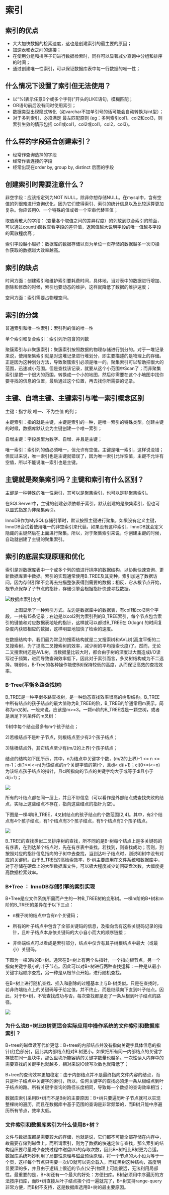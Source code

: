 # 索引

## 索引的优点

- 大大加快数据的检索速度，这也是创建索引的最主要的原因；
- 加速表和表之间的连接；
- 在使用分组和排序子句进行数据检索时，同样可以显著减少查询中分组和排序的时间；
- 通过创建唯一性索引，可以保证数据库表中每一行数据的唯一性；

## 什么情况下设置了索引但无法使用？

- 以“%(表示任意0个或多个字符)”开头的LIKE语句，模糊匹配；
- OR语句前后没有同时使用索引；
- 数据类型出现隐式转化（如varchar不加单引号的话可能会自动转换为int型）；
- 对于多列索引，必须满足 最左匹配原则 (eg：多列索引col1、col2和col3，则 索引生效的情形包括 col1或col1，col2或col1，col2，col3)。

## 什么样的字段适合创建索引？

- 经常作查询选择的字段
- 经常作表连接的字段
- 经常出现在order by, group by, distinct 后面的字段

## 创建索引时需要注意什么？

非空字段：应该指定列为NOT NULL，除非你想存储NULL。在mysql中，含有空值的列很难进行查询优化，因为它们使得索引、索引的统计信息以及比较运算更加复杂。你应该用0、一个特殊的值或者一个空串代替空值；

取值离散大的字段：（变量各个取值之间的差异程度）的列放到联合索引的前面，可以通过count()函数查看字段的差异值，返回值越大说明字段的唯一值越多字段的离散程度高；

索引字段越小越好：数据库的数据存储以页为单位一页存储的数据越多一次IO操作获取的数据越大效率越高。

## 索引的缺点

时间方面：创建索引和维护索引要耗费时间，具体地，当对表中的数据进行增加、删除和修改的时候，索引也要动态的维护，这样就降低了数据的维护速度；

空间方面：索引需要占物理空间。

## 索引的分类

普通索引和唯一性索引：索引列的值的唯一性

单个索引和复合索引：索引列所包含的列数

聚簇索引与非聚簇索引：聚簇索引按照数据的物理存储进行划分的。对于一堆记录来说，使用聚集索引就是对这堆记录进行堆划分，即主要描述的是物理上的存储。正是因为这种划分方法，导致聚簇索引必须是唯一的。聚集索引可以帮助把很大的范围，迅速减小范围。但是查找该记录，就要从这个小范围中Scan了；而非聚集索引是把一个很大的范围，转换成一个小的地图，然后你需要在这个小地图中找你要寻找的信息的位置，最后通过这个位置，再去找你所需要的记录。

## 主键、自增主键、主键索引与唯一索引概念区别

主键：指字段 唯一、不为空值 的列；

主键索引：指的就是主键，主键是索引的一种，是唯一索引的特殊类型。创建主键的时候，数据库默认会为主键创建一个唯一索引；

自增主键：字段类型为数字、自增、并且是主键；

唯一索引：索引列的值必须唯一，但允许有空值。主键是唯一索引，这样说没错；但反过来说，唯一索引也是主键就错误了，因为唯一索引允许空值，主键不允许有空值，所以不能说唯一索引也是主键。

## 主键就是聚集索引吗？主键和索引有什么区别？

主键是一种特殊的唯一性索引，其可以是聚集索引，也可以是非聚集索引。

在SQLServer中，主键的创建必须依赖于索引，默认创建的是聚集索引，但也可以显式指定为非聚集索引。

InnoDB作为MySQL存储引擎时，默认按照主键进行聚集，如果没有定义主键，InnoDB会试着使用唯一的非空索引来代替。如果没有这种索引，InnoDB就会定义隐藏的主键然后在上面进行聚集。所以，对于聚集索引来说，你创建主键的时候，自动就创建了主键的聚集索引。

## 索引的底层实现原理和优化

索引是对数据库表中一个或多个列的值进行排序的数据结构，以协助快速查询、更新数据库表中数据。索引的实现通常使用B_TREE及其变种。索引加速了数据访问，因为存储引擎不会再去扫描整张表得到需要的数据；相反，它从根节点开始，根节点保存了子节点的指针，存储引擎会根据指针快速寻找数据。

![数据库索引方式](../images/db-index-data-structure.png)

　　上图显示了一种索引方式。左边是数据库中的数据表，有col1和col2两个字段，一共有15条记录；右边是以col2列为索引列的B_TREE索引，每个节点包含索引的键值和对应数据表地址的指针，这样就可以都过B_TREE在 O(logn) 的时间复杂度内获取相应的数据，这样明显地加快了检索的速度。

在数据结构中，我们最为常见的搜索结构就是二叉搜索树和AVL树(高度平衡的二叉搜索树，为了提高二叉搜索树的效率，减少树的平均搜索长度)了。然而，无论二叉搜索树还是AVL树，当数据量比较大时，都会由于树的深度过大而造成I/O读写过于频繁，进而导致查询效率低下，因此对于索引而言，多叉树结构成为不二选择。特别地，B-Tree的各种操作能使B树保持较低的高度，从而保证高效的查找效率。

### B-Tree(平衡多路查找树)

B_TREE是一种平衡多路查找树，是一种动态查找效率很高的树形结构。B_TREE中所有结点的孩子结点的最大值称为B_TREE的阶，B_TREE的阶通常用m表示，简称为m叉树。一般来说，应该是m>=3。一颗m阶的B_TREE或是一颗空树，或者是满足下列条件的m叉树：

1)树中每个结点最多有m个孩子结点；

2)若根结点不是叶子节点，则根结点至少有2个孩子结点；

3)除根结点外，其它结点至少有(m/2的上界)个孩子结点；

结点的结构如下图所示，其中，n为结点中关键字个数，(m/2的上界)-1 <= n <= m-1；di(1<=i<=n)为该结点的n个关键字值的第i个，且di< d(i+1)；ci(0<=i<=n)为该结点孩子结点的指针，且ci所指向的节点的关键字均大于或等于di且小于d(i+1)；

![ ](../images/db-index-bTree-1.png)

所有的叶结点都在同一层上，并且不带信息（可以看作是外部结点或查找失败的结点，实际上这些结点不存在，指向这些结点的指针为空）。

下图是一棵4阶B_TREE，4叉树结点的孩子结点的个数范围[2,4]。其中，有2个结点有4个孩子结点，有1个结点有3个孩子结点，有5个结点有2个孩子结点。

![ ](../images/db-index-bTree-2.png)

B_TREE的查找类似二叉排序树的查找，所不同的是B-树每个结点上是多关键码的有序表，在到达某个结点时，先在有序表中查找，若找到，则查找成功；否则，到按照对应的指针信息指向的子树中去查找，当到达叶子结点时，则说明树中没有对应的关键码。由于B_TREE的高检索效率，B-树主要应用在文件系统和数据库中，对于存储在硬盘上的大型数据库文件，可以极大程度减少访问硬盘次数，大幅度提高数据检索效率。

### B+Tree ： InnoDB存储引擎的索引实现

B+Tree是应文件系统所需而产生的一种B_TREE树的变形树。一棵m阶的B+树和m阶的B_TREE的差异在于以下三点：

- n棵子树的结点中含有n个关键码；

- 所有的叶子结点中包含了全部关键码的信息，及指向含有这些关键码记录的指针，且叶子结点本身依关键码的大小自小而大的顺序链接；

- 非终端结点可以看成是索引部分，结点中仅含有其子树根结点中最大（或最小）关键码。

下图为一棵3阶的B+树。通常在B+树上有两个头指针，一个指向根节点，另一个指向关键字最小的叶子节点。因此可以对B+树进行两种查找运算：一种是从最小关键字起顺序查找，另一种是从根节点开始，进行随机查找。

在B+树上进行随机查找、插入和删除的过程基本上与B-树类似。只是在查找时，若非终端结点上的关键码等于给定值，并不终止，而是继续向下直到叶子结点。因此，对于B+树，不管查找成功与否，每次查找都是走了一条从根到叶子结点的路径。

![ ](../images/db-index-bplusTree-1.jpg)

### 为什么说B+树比B树更适合实际应用中操作系统的文件索引和数据库索引？

B+tree的磁盘读写代价更低：B+tree的内部结点并没有指向关键字具体信息的指针(红色部分)，因此其内部结点相对B 树更小。如果把所有同一内部结点的关键字存放在同一盘块中，那么盘块所能容纳的关键字数量也越多。一次性读入内存中的需要查找的关键字也就越多，相对来说IO读写次数也就降低了；

B+tree的查询效率更加稳定：由于内部结点并不是最终指向文件内容的结点，而只是叶子结点中关键字的索引，所以，任何关键字的查找必须走一条从根结点到叶子结点的路。所有关键字查询的路径长度相同，导致每一个数据的查询效率相当；

数据库索引采用B+树而不是B树的主要原因：B+树只要遍历叶子节点就可以实现整棵树的遍历，而且在数据库中基于范围的查询是非常频繁的，而B树只能中序遍历所有节点，效率太低。

### 文件索引和数据库索引为什么使用B+树？

文件与数据库都是需要较大的存储，也就是说，它们都不可能全部存储在内存中，故需要存储到磁盘上。而所谓索引，则为了数据的快速定位与查找，那么索引的结构组织要尽量减少查找过程中磁盘I/O的存取次数，因此B+树相比B树更为合适。数据库系统巧妙利用了局部性原理与磁盘预读原理，将一个节点的大小设为等于一个页，这样每个节点只需要一次I/O就可以完全载入，而红黑树这种结构，高度明显要深的多，并且由于逻辑上很近的节点(父子)物理上可能很远，无法利用局部性。最重要的是，B+树还有一个最大的好处：方便扫库。B树必须用中序遍历的方法按序扫库，而B+树直接从叶子结点挨个扫一遍就完了，B+树支持range-query非常方便，而B树不支持，这是数据库选用B+树的最主要原因。